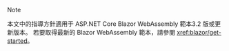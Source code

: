 > [!NOTE]
> 本文中的指導方針適用于 ASP.NET Core Blazor WebAssembly 範本3.2 版或更新版本。 若要取得最新的 Blazor WebAssembly 範本，請參閱 <xref:blazor/get-started>。
